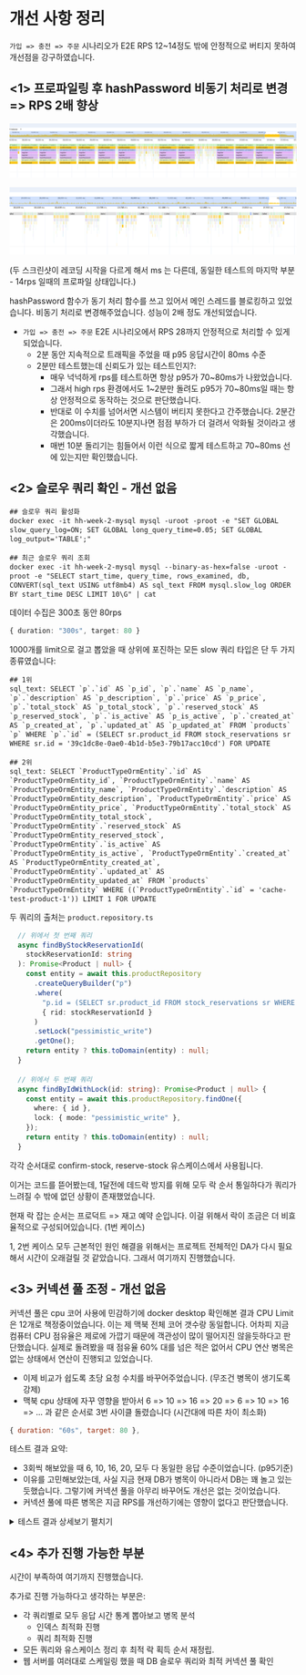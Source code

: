 # 개선 사항 정리

`가입 => 충전 => 주문` 시나리오가 E2E RPS 12~14정도 밖에 안정적으로 버티지 못하여 개선점을 강구하였습니다.

## <1> 프로파일링 후 hashPassword 비동기 처리로 변경 => RPS 2배 향상

![프로파일링 flamegraph](./hashpassword_before.png)

![프로파일링 flamegraph](./hashpassword_after.png)

(두 스크린샷이 레코딩 시작을 다르게 해서 ms 는 다른데, 동일한 테스트의 마지막 부분 - 14rps 일때의 프로파일 상태입니다.)

hashPassword 함수가 동기 처리 함수를 쓰고 있어서 메인 스레드를 블로킹하고 있었습니다. 비동기 처리로 변경해주었습니다. 성능이 2배 정도 개선되었습니다.

- `가입 => 충전 => 주문` E2E 시나리오에서 RPS 28까지 안정적으로 처리할 수 있게 되었습니다.
  - 2분 동안 지속적으로 트래픽을 주었을 때 p95 응답시간이 80ms 수준
  - 2분만 테스트했는데 신뢰도가 있는 테스트인지?:
    - 매우 넉넉하게 rps를 테스트하면 항상 p95가 70~80ms가 나왔었습니다.
    - 그래서 high rps 환경에서도 1~2분만 돌려도 p95가 70~80ms일 때는 항상 안정적으로 동작하는 것으로 판단했습니다.
    - 반대로 이 수치를 넘어서면 시스템이 버티지 못한다고 간주했습니다. 2분간은 200ms이더라도 10분지나면 점점 부하가 더 걸려서 악화될 것이라고 생각했습니다.
    - 매번 10분 돌리기는 힘들어서 이런 식으로 짧게 테스트하고 70~80ms 선에 있는지만 확인했습니다.

## <2> 슬로우 쿼리 확인 - 개선 없음

```shell
## 슬로우 쿼리 활성화
docker exec -it hh-week-2-mysql mysql -uroot -proot -e "SET GLOBAL slow_query_log=ON; SET GLOBAL long_query_time=0.05; SET GLOBAL log_output='TABLE';"

## 최근 슬로우 쿼리 조회
docker exec -it hh-week-2-mysql mysql --binary-as-hex=false -uroot -proot -e "SELECT start_time, query_time, rows_examined, db, CONVERT(sql_text USING utf8mb4) AS sql_text FROM mysql.slow_log ORDER BY start_time DESC LIMIT 10\G" | cat
```

데이터 수집은 300초 동안 80rps

```ts
{ duration: "300s", target: 80 }
```

1000개를 limit으로 걸고 뽑았을 때 상위에 포진하는 모든 slow 쿼리 타입은 단 두 가지 종류였습니다:

```shell
## 1위
sql_text: SELECT `p`.`id` AS `p_id`, `p`.`name` AS `p_name`, `p`.`description` AS `p_description`, `p`.`price` AS `p_price`, `p`.`total_stock` AS `p_total_stock`, `p`.`reserved_stock` AS `p_reserved_stock`, `p`.`is_active` AS `p_is_active`, `p`.`created_at` AS `p_created_at`, `p`.`updated_at` AS `p_updated_at` FROM `products` `p` WHERE `p`.`id` = (SELECT sr.product_id FROM stock_reservations sr WHERE sr.id = '39c1dc8e-0ae0-4b1d-b5e3-79b17acc10cd') FOR UPDATE

## 2위
sql_text: SELECT `ProductTypeOrmEntity`.`id` AS `ProductTypeOrmEntity_id`, `ProductTypeOrmEntity`.`name` AS `ProductTypeOrmEntity_name`, `ProductTypeOrmEntity`.`description` AS `ProductTypeOrmEntity_description`, `ProductTypeOrmEntity`.`price` AS `ProductTypeOrmEntity_price`, `ProductTypeOrmEntity`.`total_stock` AS `ProductTypeOrmEntity_total_stock`, `ProductTypeOrmEntity`.`reserved_stock` AS `ProductTypeOrmEntity_reserved_stock`, `ProductTypeOrmEntity`.`is_active` AS `ProductTypeOrmEntity_is_active`, `ProductTypeOrmEntity`.`created_at` AS `ProductTypeOrmEntity_created_at`, `ProductTypeOrmEntity`.`updated_at` AS `ProductTypeOrmEntity_updated_at` FROM `products` `ProductTypeOrmEntity` WHERE ((`ProductTypeOrmEntity`.`id` = 'cache-test-product-1')) LIMIT 1 FOR UPDATE
```

두 쿼리의 출처는 `product.repository.ts`

```ts
  // 위에서 첫 번째 쿼리
  async findByStockReservationId(
    stockReservationId: string
  ): Promise<Product | null> {
    const entity = await this.productRepository
      .createQueryBuilder("p")
      .where(
        "p.id = (SELECT sr.product_id FROM stock_reservations sr WHERE sr.id = :rid)",
        { rid: stockReservationId }
      )
      .setLock("pessimistic_write")
      .getOne();
    return entity ? this.toDomain(entity) : null;
  }

  // 위에서 두 번째 쿼리
  async findByIdWithLock(id: string): Promise<Product | null> {
    const entity = await this.productRepository.findOne({
      where: { id },
      lock: { mode: "pessimistic_write" },
    });
    return entity ? this.toDomain(entity) : null;
  }
```

각각 순서대로 confirm-stock, reserve-stock 유스케이스에서 사용됩니다.

이거는 코드를 뜯어봤는데, 1달전에 데드락 방지를 위해 모두 락 순서 통일하다가 쿼리가 느려질 수 밖에 없던 상황이 존재했었습니다.

현재 락 잡는 순서는 프로덕트 => 재고 예약 순입니다. 이걸 위해서 락이 조금은 더 비효율적으로 구성되어있습니다. (1번 케이스)

1, 2번 케이스 모두 근본적인 원인 해결을 위해서는 프로젝트 전체적인 DA가 다시 필요해서 시간이 오래걸릴 것 같았습니다. 그래서 여기까지 진행했습니다.

## <3> 커넥션 풀 조정 - 개선 없음

커넥션 풀은 cpu 코어 사용에 민감하기에 docker desktop 확인해본 결과 CPU Limit은 12개로 책정중이었습니다.
이는 제 맥북 전체 코어 갯수랑 동일합니다. 어차피 지금 컴퓨터 CPU 점유율은 제로에 가깝기 때문에 객관성이 많이 떨어지진 않을듯하다고 판단했습니다.
실제로 돌려봤을 때 점유율 60% 대를 넘은 적은 없어서 CPU 연산 병목은 없는 상태에서 연산이 진행되고 있었습니다.

- 이제 비교가 쉽도록 초당 요청 수치를 바꾸어주었습니다. (무조건 병목이 생기도록 강제)
- 맥북 cpu 상태에 자꾸 영향을 받아서 6 => 10 => 16 => 20 => 6 => 10 => 16 => ... 과 같은 순서로 3번 사이클 돌렸습니다 (시간대에 따른 차이 최소화)

```js
{ duration: "60s", target: 80 },
```

테스트 결과 요약:

- 3회씩 해보았을 때 6, 10, 16, 20, 모두 다 동일한 응답 수준이었습니다. (p95기준)
- 이유를 고민해보았는데, 사실 지금 현재 DB가 병목이 아니라서 DB는 꽤 놀고 있는 듯했습니다. 그렇기에 커넥션 풀을 아무리 바꾸어도 개선은 없는 것이었습니다.
- 커넥션 풀에 따른 병목은 지금 RPS를 개선하기에는 영향이 없다고 판단했습니다.

<details>
<summary>
테스트 결과 상세보기 펼치기
</summary>
connectionLimit 6인 경우 3회:

```
█ THRESHOLDS

  http_req_duration
  ✓ 'p(95)<800' p(95)=289.66ms

  http_req_failed
  ✓ 'rate<0.02' rate=0.00%

  order_success
  ✓ 'rate>0.98' rate=100.00%

█ THRESHOLDS

  http_req_duration
  ✓ 'p(95)<800' p(95)=720.19ms

  http_req_failed
  ✓ 'rate<0.02' rate=0.00%

  order_success
  ✓ 'rate>0.98' rate=100.00%

█ THRESHOLDS

  http_req_duration
  ✓ 'p(95)<800' p(95)=274.3ms

  http_req_failed
  ✓ 'rate<0.02' rate=0.00%

  order_success
  ✓ 'rate>0.98' rate=100.00%
```

connectionLimit 10인 경우 3회:

```
█ THRESHOLDS

  http_req_duration
  ✓ 'p(95)<800' p(95)=282.48ms

  http_req_failed
  ✓ 'rate<0.02' rate=0.00%

  order_success
  ✓ 'rate>0.98' rate=100.00%

█ THRESHOLDS

  http_req_duration
  ✓ 'p(95)<800' p(95)=341.99ms

  http_req_failed
  ✓ 'rate<0.02' rate=0.00%

  order_success
  ✓ 'rate>0.98' rate=100.00%

█ THRESHOLDS

  http_req_duration
  ✓ 'p(95)<800' p(95)=266.52ms

  http_req_failed
  ✓ 'rate<0.02' rate=0.00%

  order_success
  ✓ 'rate>0.98' rate=100.00%
```

connectionLimit 16인 경우 3회:

```
█ THRESHOLDS

  http_req_duration
  ✓ 'p(95)<800' p(95)=315.21ms

  http_req_failed
  ✓ 'rate<0.02' rate=0.00%

  order_success
  ✓ 'rate>0.98' rate=100.00%


█ THRESHOLDS

  http_req_duration
  ✓ 'p(95)<800' p(95)=335.8ms

  http_req_failed
  ✓ 'rate<0.02' rate=0.00%

  order_success
  ✓ 'rate>0.98' rate=100.00%

█ THRESHOLDS

  http_req_duration
  ✓ 'p(95)<800' p(95)=248.69ms

  http_req_failed
  ✓ 'rate<0.02' rate=0.00%

  order_success
  ✓ 'rate>0.98' rate=100.00%
```

connectionLimit 20인 경우 3회:

```
█ THRESHOLDS

  http_req_duration
  ✓ 'p(95)<800' p(95)=324.75ms

  http_req_failed
  ✓ 'rate<0.02' rate=0.00%

  order_success
  ✓ 'rate>0.98' rate=100.00%

█ THRESHOLDS

  http_req_duration
  ✓ 'p(95)<800' p(95)=254.49ms

  http_req_failed
  ✓ 'rate<0.02' rate=0.00%

  order_success
  ✓ 'rate>0.98' rate=100.00%

█ THRESHOLDS

  http_req_duration
  ✓ 'p(95)<800' p(95)=298.14ms

  http_req_failed
  ✓ 'rate<0.02' rate=0.00%

  order_success
  ✓ 'rate>0.98' rate=100.00%
```

</details>

## <4> 추가 진행 가능한 부분

시간이 부족하여 여기까지 진행했습니다.

추가로 진행 가능하다고 생각하는 부분은:

- 각 쿼리별로 모두 응답 시간 통계 뽑아보고 병목 분석
  - 인덱스 최적화 진행
  - 쿼리 최적화 진행
- 모든 쿼리와 유스케이스 정리 후 최적 락 획득 순서 재정립.
- 웹 서버를 여러대로 스케일링 했을 때 DB 슬로우 쿼리와 최적 커넥션 풀 확인
